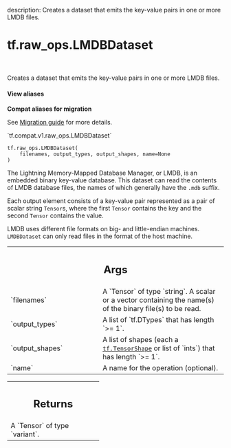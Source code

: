 description: Creates a dataset that emits the key-value pairs in one or more LMDB files.

<div itemscope itemtype="http://developers.google.com/ReferenceObject">
<meta itemprop="name" content="tf.raw_ops.LMDBDataset" />
<meta itemprop="path" content="Stable" />
</div>

# tf.raw_ops.LMDBDataset

<!-- Insert buttons and diff -->

<table class="tfo-notebook-buttons tfo-api nocontent" align="left">

</table>



Creates a dataset that emits the key-value pairs in one or more LMDB files.

<section class="expandable">
  <h4 class="showalways">View aliases</h4>
  <p>
<b>Compat aliases for migration</b>
<p>See
<a href="https://www.tensorflow.org/guide/migrate">Migration guide</a> for
more details.</p>
<p>`tf.compat.v1.raw_ops.LMDBDataset`</p>
</p>
</section>

<pre class="devsite-click-to-copy prettyprint lang-py tfo-signature-link">
<code>tf.raw_ops.LMDBDataset(
    filenames, output_types, output_shapes, name=None
)
</code></pre>



<!-- Placeholder for "Used in" -->

The Lightning Memory-Mapped Database Manager, or LMDB, is an embedded binary
key-value database. This dataset can read the contents of LMDB database files,
the names of which generally have the `.mdb` suffix.

Each output element consists of a key-value pair represented as a pair of
scalar string `Tensor`s, where the first `Tensor` contains the key and the
second `Tensor` contains the value.

LMDB uses different file formats on big- and little-endian machines.
`LMDBDataset` can only read files in the format of the host machine.

<!-- Tabular view -->
 <table class="responsive fixed orange">
<colgroup><col width="214px"><col></colgroup>
<tr><th colspan="2"><h2 class="add-link">Args</h2></th></tr>

<tr>
<td>
`filenames`
</td>
<td>
A `Tensor` of type `string`.
A scalar or a vector containing the name(s) of the binary file(s) to be
read.
</td>
</tr><tr>
<td>
`output_types`
</td>
<td>
A list of `tf.DTypes` that has length `>= 1`.
</td>
</tr><tr>
<td>
`output_shapes`
</td>
<td>
A list of shapes (each a <a href="../../tf/TensorShape.md"><code>tf.TensorShape</code></a> or list of `ints`) that has length `>= 1`.
</td>
</tr><tr>
<td>
`name`
</td>
<td>
A name for the operation (optional).
</td>
</tr>
</table>



<!-- Tabular view -->
 <table class="responsive fixed orange">
<colgroup><col width="214px"><col></colgroup>
<tr><th colspan="2"><h2 class="add-link">Returns</h2></th></tr>
<tr class="alt">
<td colspan="2">
A `Tensor` of type `variant`.
</td>
</tr>

</table>

